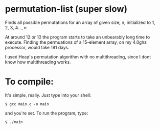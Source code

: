 # permutation-list (super slow)
Finds all possible permutations for an array of given size, n, initialized to 1, 2, 3, 4..., n

At around 12 or 13 the program starts to take an unbearably long time to execute. Finding the permuations of a 15-element array, on my 4.0ghz processor, would take 181 days.

I used Heap's permutation algorithm with no multithreading, since I dont know how multithreading works.

# To compile:

It's simple, really. Just type into your shell:

`$ gcc main.c -o main`

and you're set. To run the program, type:

`$ ./main`
